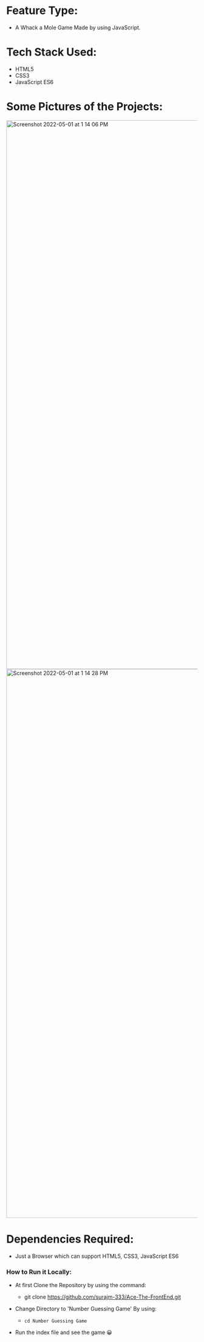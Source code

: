 # Feature Type:
- A Whack a Mole Game Made by using JavaScript.

# Tech Stack Used:
- HTML5
- CSS3
- JavaScript ES6

# Some Pictures of the Projects:
<img width="1440" alt="Screenshot 2022-05-01 at 1 14 06 PM" src="https://user-images.githubusercontent.com/77090462/166137083-b38299da-1950-4015-9772-cd4b412ef95b.png">

  <img width="1440" alt="Screenshot 2022-05-01 at 1 14 28 PM" src="https://user-images.githubusercontent.com/77090462/166137086-57659ebd-fb50-4e3a-9ead-ad4f713effcb.png">

# Dependencies Required:

 - Just a Browser which can support HTML5, CSS3, JavaScript ES6

### How to Run it Locally:

- At first Clone the Repository by using the command:
  - git clone https://github.com/surajm-333/Ace-The-FrontEnd.git

- Change Directory to 'Number Guessing Game' By using:
     - ``` cd Number Guessing Game ```
- Run the index file and see the game 😀
